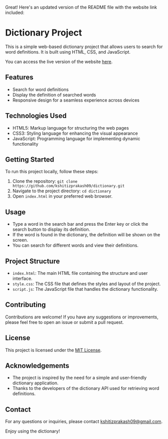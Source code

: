 Great! Here's an updated version of the README file with the website link included:

# Dictionary Project

This is a simple web-based dictionary project that allows users to search for word definitions. It is built using HTML, CSS, and JavaScript.

You can access the live version of the website [here](https://lingualookup.netlify.app/).

## Features

- Search for word definitions
- Display the definition of searched words
- Responsive design for a seamless experience across devices

## Technologies Used

- HTML5: Markup language for structuring the web pages
- CSS3: Styling language for enhancing the visual appearance
- JavaScript: Programming language for implementing dynamic functionality

## Getting Started

To run this project locally, follow these steps:

1. Clone the repository: `git clone https://github.com/kshitizprakash09/dictionary.git`
2. Navigate to the project directory: `cd dictionary`
3. Open `index.html` in your preferred web browser.

## Usage

- Type a word in the search bar and press the Enter key or click the search button to display its definition.
- If the word is found in the dictionary, the definition will be shown on the screen.
- You can search for different words and view their definitions.

## Project Structure

- `index.html`: The main HTML file containing the structure and user interface.
- `style.css`: The CSS file that defines the styles and layout of the project.
- `script.js`: The JavaScript file that handles the dictionary functionality.

## Contributing

Contributions are welcome! If you have any suggestions or improvements, please feel free to open an issue or submit a pull request.

## License

This project is licensed under the [MIT License](LICENSE).

## Acknowledgements

- The project is inspired by the need for a simple and user-friendly dictionary application.
- Thanks to the developers of the dictionary API used for retrieving word definitions.

## Contact

For any questions or inquiries, please contact [kshitizprakash09@gmail.com](kshitizprakash09@gmail.com).

Enjoy using the dictionary!
